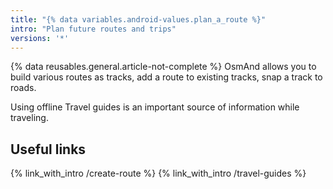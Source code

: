 ```yaml
---
title: "{% data variables.android-values.plan_a_route %}"
intro: "Plan future routes and trips"
versions: '*'
---
```

{% data reusables.general.article-not-complete %}
OsmAnd allows you to build various routes as tracks, add a route to existing tracks, snap a track to roads.

Using offline Travel guides is an important source of information while traveling.


## Useful links

{% link_with_intro /create-route %}
{% link_with_intro /travel-guides %}


